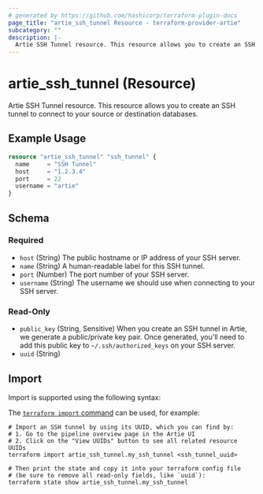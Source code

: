 ```yaml
---
# generated by https://github.com/hashicorp/terraform-plugin-docs
page_title: "artie_ssh_tunnel Resource - terraform-provider-artie"
subcategory: ""
description: |-
  Artie SSH Tunnel resource. This resource allows you to create an SSH tunnel to connect to your source or destination databases.
---
```


# artie_ssh_tunnel (Resource)

Artie SSH Tunnel resource. This resource allows you to create an SSH tunnel to connect to your source or destination databases.

## Example Usage

```terraform
resource "artie_ssh_tunnel" "ssh_tunnel" {
  name     = "SSH Tunnel"
  host     = "1.2.3.4"
  port     = 22
  username = "artie"
}
```

<!-- schema generated by tfplugindocs -->
## Schema

### Required

- `host` (String) The public hostname or IP address of your SSH server.
- `name` (String) A human-readable label for this SSH tunnel.
- `port` (Number) The port number of your SSH server.
- `username` (String) The username we should use when connecting to your SSH server.

### Read-Only

- `public_key` (String, Sensitive) When you create an SSH tunnel in Artie, we generate a public/private key pair. Once generated, you'll need to add this public key to `~/.ssh/authorized_keys` on your SSH server.
- `uuid` (String)

## Import

Import is supported using the following syntax:

The [`terraform import` command](https://developer.hashicorp.com/terraform/cli/commands/import) can be used, for example:

```shell
# Import an SSH tunnel by using its UUID, which you can find by:
# 1. Go to the pipeline overview page in the Artie UI
# 2. Click on the "View UUIDs" button to see all related resource UUIDs
terraform import artie_ssh_tunnel.my_ssh_tunnel <ssh_tunnel_uuid>

# Then print the state and copy it into your terraform config file
# (be sure to remove all read-only fields, like `uuid`):
terraform state show artie_ssh_tunnel.my_ssh_tunnel
```
